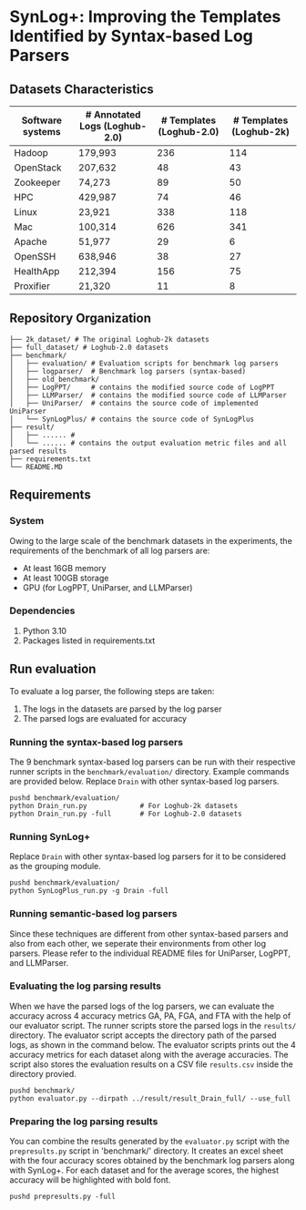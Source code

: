 # SynLog+: Improving the Templates Identified by Syntax-based Log Parsers

## Datasets Characteristics

| Software systems          | # Annotated Logs (Loghub-2.0) | # Templates  (Loghub-2.0) | # Templates (Loghub-2k) |
| ------------------------- | ------------------------- | --------------------- | ----------------------- |
| Hadoop                    | 179,993                   | 236                   | 114                     |
| OpenStack                 | 207,632                   | 48                    | 43                      |
| Zookeeper                 | 74,273                    | 89                    | 50                      |
| HPC                       | 429,987                   | 74                    | 46                      |
| Linux                     | 23,921                    | 338                   | 118                     |
| Mac                       | 100,314                   | 626                   | 341                     |
| Apache                    | 51,977                    | 29                    | 6                       |
| OpenSSH                   | 638,946                   | 38                    | 27                      |
| HealthApp                 | 212,394                   | 156                   | 75                      |
| Proxifier                 | 21,320                    | 11                    | 8                       |


## Repository Organization

```
├── 2k_dataset/ # The original Loghub-2k datasets
├── full_dataset/ # Loghub-2.0 datasets
├── benchmark/
│   ├── evaluation/ # Evaluation scripts for benchmark log parsers
│   ├── logparser/  # Benchmark log parsers (syntax-based)
│   ├── old_benchmark/
│   ├── LogPPT/     # contains the modified source code of LogPPT
│   ├── LLMParser/  # contains the modified source code of LLMParser
│   ├── UniParser/  # contains the source code of implemented UniParser
│   └── SynLogPlus/ # contains the source code of SynLogPlus
├── result/
│   ├── ...... #
│   └── ...... # contains the output evaluation metric files and all parsed results
├── requirements.txt
└── README.MD
```

## Requirements

### System

Owing to the large scale of the benchmark datasets in the experiments, the
requirements of the benchmark of all log parsers are:

- At least 16GB memory
- At least 100GB storage
- GPU (for LogPPT, UniParser, and LLMParser)

### Dependencies

1. Python 3.10
2. Packages listed in requirements.txt


## Run evaluation

To evaluate a log parser, the following steps are taken:

1. The logs in the datasets are parsed by the log parser
2. The parsed logs are evaluated for accuracy

### Running the syntax-based log parsers

The 9 benchmark syntax-based log parsers can be run with their respective runner
scripts in the `benchmark/evaluation/` directory. Example commands are provided
below.  Replace `Drain` with other syntax-based log parsers.

```
pushd benchmark/evaluation/
python Drain_run.py             # For Loghub-2k datasets
python Drain_run.py -full       # For Loghub-2.0 datasets
```

### Running SynLog+

Replace `Drain` with other syntax-based log parsers for it to be considered as
the grouping module.

```
pushd benchmark/evaluation/
python SynLogPlus_run.py -g Drain -full
```

### Running semantic-based log parsers

Since these techniques are different from other syntax-based parsers and also
from each other, we seperate their environments from other log parsers.  Please
refer to the individual README files for UniParser, LogPPT, and LLMParser.


### Evaluating the log parsing results

When we have the parsed logs of the log parsers, we can evaluate the accuracy
across 4 accuracy metrics GA, PA, FGA, and FTA with the help of our evaluator
script. The runner scripts store the parsed logs in the `results/` directory.
The evaluator script accepts the directory path of the parsed logs, as shown in
the command below.  The evaluator scripts prints out the 4 accuracy metrics for
each dataset along with the average accuracies.  The script also stores the
evaluation results on a CSV file `results.csv` inside the directory provied.

```
pushd benchmark/
python evaluator.py --dirpath ../result/result_Drain_full/ --use_full
```

### Preparing the log parsing results

You can combine the results generated by the `evaluator.py` script with the
`prepresults.py` script in 'benchmark/' directory.  It creates an excel sheet
with the four accuracy scores obtained by the benchmark log parsers along with
SynLog+.  For each dataset and for the average scores, the highest accuracy will
be highlighted with bold font.

```
pushd prepresults.py -full
```
